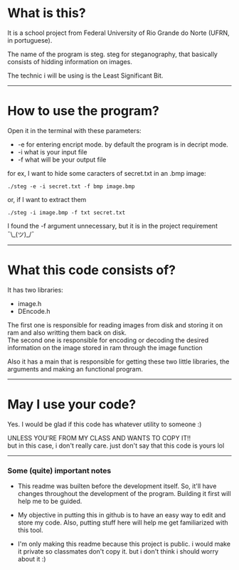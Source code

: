 # What is this?

It is a school project from Federal University of Rio Grande do Norte (UFRN, in portuguese).

The name of the program is steg. steg for steganography, that basically consists of hidding information on images.

The technic i will be using is the Least Significant Bit.

---

# How to use the program?


Open it in the terminal with these parameters:  
* -e for entering encript mode. by default the program is in decript mode.
* -i <input-file> what is your input file
* -f <format> <name> what will be your output file

for ex, I want to hide some caracters of secret.txt in an .bmp image:
```
./steg -e -i secret.txt -f bmp image.bmp
```
or, if I want to extract them 
```
./steg -i image.bmp -f txt secret.txt
```

I found the -f <format> argument unnecessary, but it is in the project requirement ¯\\\_(ツ)_/¯

---

# What this code consists of?

It has two libraries:
* image.h
* DEncode.h

The first one is responsible for reading images from disk and storing it on ram and also writting them back on disk.  
The second one is responsible for encoding or decoding the desired information on the image stored in ram through the image function

Also it has a main that is responsible for getting these two little libraries, the arguments and making an functional program.

---

# May I use your code?

Yes. I would be glad if this code has whatever utility to someone :)

UNLESS YOU'RE FROM MY CLASS AND WANTS TO COPY IT!!  
but in this case, i don't really care. just don't say that this code is yours lol

---

### Some (quite) important notes
* This readme was builten before the development itself. So, it'll have changes throughout the development of the program. Building it first will help me to be guided.

* My objective in putting this in github is to have an easy way to edit and store my code. Also, putting stuff here will help me get familiarized with this tool.

* I'm only making this readme because this project is public. i would make it private so classmates don't copy it. but i don't think i should worry about it :)



